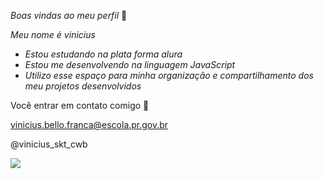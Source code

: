 _Boas vindas ao meu perfil_  🙌 

_Meu nome é vinicius_ 

- _Estou estudando na plata forma alura_
- _Estou me desenvolvendo na linguagem JavaScript_
- _Utilizo esse espaço para minha organização e compartilhamento dos meu projetos desenvolvidos_

Você entrar em contato comigo 🏀 

vinicius.bello.franca@escola.pr.gov.br

 @vinicius_skt_cwb
  
  
![](https://media.tenor.com/cNIO8vb7wAUAAAAC/goat-jordan.gif)
